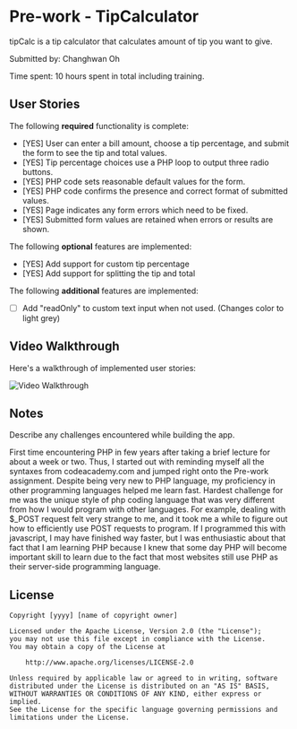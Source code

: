 # Pre-work - TipCalculator

tipCalc is a tip calculator that calculates amount of tip you want to give.

Submitted by: Changhwan Oh

Time spent: 10 hours spent in total including training. 

## User Stories

The following **required** functionality is complete:
* [YES] User can enter a bill amount, choose a tip percentage, and submit the form to see the tip and total values.
* [YES] Tip percentage choices use a PHP loop to output three radio buttons.
* [YES] PHP code sets reasonable default values for the form.
* [YES] PHP code confirms the presence and correct format of submitted values.
* [YES] Page indicates any form errors which need to be fixed.
* [YES] Submitted form values are retained when errors or results are shown.

The following **optional** features are implemented:
* [YES] Add support for custom tip percentage
* [YES] Add support for splitting the tip and total

The following **additional** features are implemented:

* [ ] Add "readOnly" to custom text input when not used. (Changes color to light grey)

## Video Walkthrough

Here's a walkthrough of implemented user stories:

<img src='C:\Users\ohmin\Desktop\tipCalc.gif' title='Tip Calculator - Code Path' width='' alt='Video Walkthrough' />


## Notes

Describe any challenges encountered while building the app.

First time encountering PHP in few years after taking a brief lecture for about a week or two.
Thus, I started out with reminding myself all the syntaxes from codeacademy.com and jumped right onto the Pre-work assignment.
Despite being very new to PHP language, my proficiency in other programming languages helped me learn fast.
Hardest challenge for me was the unique style of php coding language that was very different from how I would program with other languages. For example, dealing with $_POST request felt very strange to me, and it took me a while to figure out how to efficiently use POST requests to program. If I programmed this with javascript, I may have finished way faster, but I was enthusiastic about that fact that I am learning PHP because I knew that some day PHP will become important skill to learn due to the fact that most websites still use PHP as their server-side programming language. 

## License

    Copyright [yyyy] [name of copyright owner]

    Licensed under the Apache License, Version 2.0 (the "License");
    you may not use this file except in compliance with the License.
    You may obtain a copy of the License at

        http://www.apache.org/licenses/LICENSE-2.0

    Unless required by applicable law or agreed to in writing, software
    distributed under the License is distributed on an "AS IS" BASIS,
    WITHOUT WARRANTIES OR CONDITIONS OF ANY KIND, either express or implied.
    See the License for the specific language governing permissions and
    limitations under the License.
